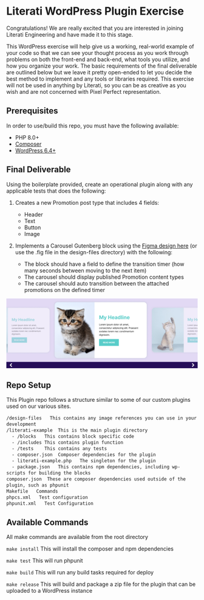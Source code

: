 # Literati WordPress Plugin Exercise
Congratulations! We are really excited that you are interested in joining Literati Engineering and have made it to this stage. 

This WordPress exercise will help give us a working, real-world example of your code so that we can see your thought process as you work through problems on both the front-end and back-end, what tools you utilize, and how you organize your work. The basic requirements of the final deliverable are outlined below but we leave it pretty open-ended to let you decide the best method to implement and any tools or libraries required. This exercise will not be used in anything by Literati, so you can be as creative as you wish and are not concerned with Pixel Perfect representation.

## Prerequisites
In order to use/build this repo, you must have the following available:

* PHP 8.0+
* [Composer](https://getcomposer.org/download/)
* [WordPress 6.4+](https://wordpress.org/download/releases/)

## Final Deliverable
Using the boilerplate provided, create an operational plugin along with any applicable tests that does the following:

1.  Creates a new Promotion post type that includes 4 fields:
    * Header
    * Text
    * Button
    * Image

2.  Implements a Carousel Gutenberg block using the [Figma design here](https://www.figma.com/proto/cb6J47VWG0OiNHgHYrFfYJ/Literati-Example-Carousel?page-id=0%3A1&type=design&node-id=1-2&viewport=1037%2C847%2C1&t=6HoJEb2wYGRRrobI-8&scaling=scale-down&starting-point-node-id=1%3A2&device-frame=0&hotspot-hints=0&disable-default-keyboard-nav=1&hide-ui=1) (or use the .fig file in the design-files directory) with the following:
    * The block should have a field to define the transition timer (how many seconds between moving to the next item)
    * The carousel should display published Promotion content types
    * The carousel should auto transition between the attached promotions on the defined timer


![image info](./design-files/literati_example_carousel.jpg)

## Repo Setup
This Plugin repo follows a structure similar to some of our custom plugins used on our various sites. 

```
/design-files   This contains any image references you can use in your development
/literati-example  This is the main plugin directory
  - /blocks   This contains block specific code
  - /includes This contains plugin function
  - /tests    This contains any tests
  - composer.json  Composer dependencies for the plugin
  - literati-example.php   The singleton for the plugin
  - package.json   This contains npm dependencies, including wp-scripts for building the blocks
composer.json  These are composer dependencies used outside of the plugin, such as phpunit
Makefile   Commands
phpcs.xml   Test configuration
phpunit.xml   Test Configuration
```

## Available Commands
All make commands are available from the root directory

```make install```
This will install the composer and npm dependencies

```make test```
This will run phpunit

```make build```
This will run any build tasks required for deploy

```make release```
This will build and package a zip file for the plugin that can be uploaded to a WordPress instance
